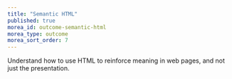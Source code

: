 ```yaml
---
title: "Semantic HTML"
published: true
morea_id: outcome-semantic-html
morea_type: outcome
morea_sort_order: 7
---
```


Understand how to use HTML to reinforce meaning in web pages, and not just the presentation.
